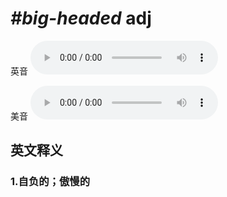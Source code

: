 # ***\#big-headed*** adj
英音
<audio src="./media/big-headed1_AAC.aac" controls="controls"></audio>

美音
<audio src="./media/big-headed2_AAC.aac" controls="controls"></audio>



  

英文释义
---
### 1.**自负的；傲慢的**  


